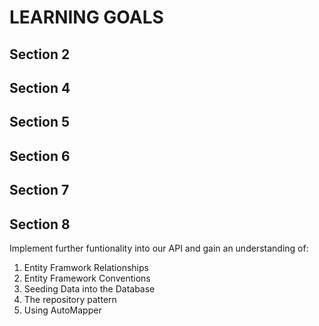 # LEARNING GOALS

## Section 2

## Section 4

## Section 5

## Section 6

## Section 7

## Section 8

Implement further funtionality into our API and gain an understanding of:

1. Entity Framwork Relationships
2. Entity Framework Conventions
3. Seeding Data into the Database
4. The repository pattern
5. Using AutoMapper
